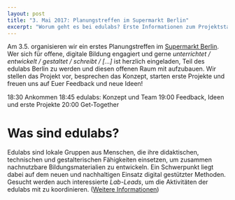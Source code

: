 ```yaml
---
layout: post
title: "3. Mai 2017: Planungstreffen im Supermarkt Berlin"
excerpt: "Worum geht es bei edulabs? Erste Informationen zum Projektstart"
---
```

Am 3.5. organisieren wir ein erstes Planungstreffen im [Supermarkt Berlin](www.supermarkt-berlin.net). Wer sich für offene, digitale Bildung engagiert und gerne _unterrichtet / entwickelt / gestaltet / schreibt / [...]_ ist herzlich eingeladen, Teil des edulabs Berlin zu werden und diesen offenen Raum mit aufzubauen. Wir stellen das Projekt vor, besprechen das Konzept, starten erste Projekte und freuen uns auf Euer Feedback und neue Ideen!

18:30         Ankommen
18:45         edulabs: Konzept und Team
19:00         Feedback, Ideen und erste Projekte
20:00        Get-Together

# Was sind edulabs?

Edulabs sind lokale Gruppen aus Menschen, die ihre didaktischen, technischen und gestalterischen Fähigkeiten einsetzen, um zusammen nachnutzbare Bildungsmaterialien zu entwickeln. Ein Schwerpunkt liegt dabei auf dem neuen und nachhaltigen Einsatz digital gestützter Methoden. Gesucht werden auch interessierte _Lab-Leads_, um die Aktivitäten der edulabs mit zu koordinieren. ([Weitere Informationen](https://edulabs.de/blog/projektstart-edulabs))
